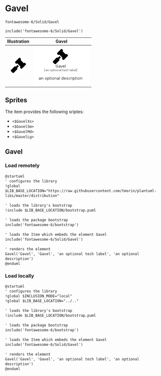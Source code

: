 # Gavel


```text
fontawesome-6/Solid/Gavel
```

```text
include('fontawesome-6/Solid/Gavel')
```



| Illustration | Gavel |
| :---: | :---: |
| ![illustration for Illustration](../../fontawesome-6/Solid/Gavel.png) | ![illustration for Gavel](../../fontawesome-6/Solid/Gavel.Local.png) |



## Sprites
The item provides the following sriptes:

- `<$GavelXs>`
- `<$GavelSm>`
- `<$GavelMd>`
- `<$GavelLg>`





## Gavel

### Load remotely
```plantuml
@startuml
' configures the library
!global $LIB_BASE_LOCATION="https://raw.githubusercontent.com/tmorin/plantuml-libs/master/distribution"

' loads the library's bootstrap
!include $LIB_BASE_LOCATION/bootstrap.puml

' loads the package bootstrap
include('fontawesome-6/bootstrap')

' loads the Item which embeds the element Gavel
include('fontawesome-6/Solid/Gavel')

' renders the element
Gavel('Gavel', 'Gavel', 'an optional tech label', 'an optional description')
@enduml
```

### Load locally
```plantuml
@startuml
' configures the library
!global $INCLUSION_MODE="local"
!global $LIB_BASE_LOCATION="../.."

' loads the library's bootstrap
!include $LIB_BASE_LOCATION/bootstrap.puml

' loads the package bootstrap
include('fontawesome-6/bootstrap')

' loads the Item which embeds the element Gavel
include('fontawesome-6/Solid/Gavel')

' renders the element
Gavel('Gavel', 'Gavel', 'an optional tech label', 'an optional description')
@enduml
```

